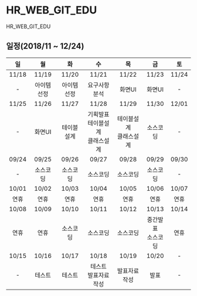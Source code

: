 # HR_WEB_GIT_EDU
HR_WEB_GIT_EDU

## 일정(2018/11 ~ 12/24)
|일|월|화|수|목|금|토|
|:---:|:---:|:---:|:---:|:---:|:---:|:---:|
|11/18|11/19|11/20|11/21|11/22|11/23|11/24|
|-|아이템선정|아이템선정|요구사항 분석|화면UI|화면UI|-|
|11/25|11/26|11/27|11/28|11/29|11/30|12/01|
|-|화면UI|테이블설계|기획발표<br>테이블설계<br>클래스설계|테이블설계<br>클래스설계|소스코딩|-|
|09/24|09/25|09/26|09/27|09/28|09/29|09/30|
|-|소스코딩|소스코딩|소스코딩|소스코딩|소스코딩|-|
|10/01|10/02|10/03|10/04|10/05|10/06|10/07|
|연휴|연휴|연휴|연휴|연휴|연휴|연휴|
|10/08|10/09|10/10|10/11|10/12|10/13|10/14|
|연휴|연휴|소스코딩|소스코딩|소스코딩|중간발표<br>소스코딩|연휴|
|10/15|10/16|10/17|10/18|10/19|10/20|-|
|-|테스트|테스트|테스트<br>발표자료작성|발표자료작성|발표|-|


